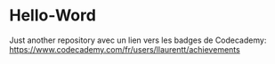 # Hello-Word
Just another repository avec un lien vers les badges de Codecademy:
https://www.codecademy.com/fr/users/llaurentt/achievements
